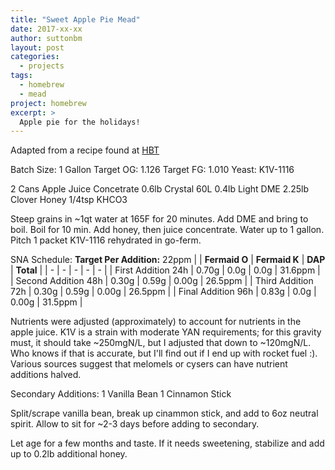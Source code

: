 ```yaml
---
title: "Sweet Apple Pie Mead"
date: 2017-xx-xx
author: suttonbm
layout: post
categories:
  - projects
tags:
  - homebrew
  - mead
project: homebrew
excerpt: >
  Apple pie for the holidays!
---
```


Adapted from a recipe found at [HBT](http://www.homebrewtalk.com/showthread.php?t=68519)

Batch Size: 1 Gallon
Target OG: 1.126
Target FG: 1.010
Yeast: K1V-1116

2 Cans Apple Juice Concetrate
0.6lb Crystal 60L
0.4lb Light DME
2.25lb Clover Honey
1/4tsp KHCO3

Steep grains in ~1qt water at 165F for 20 minutes.  Add DME and bring to boil.  Boil for 10 min.  Add honey, then juice concentrate.  Water up to 1 gallon.  Pitch 1 packet K1V-1116 rehydrated in go-ferm.

SNA Schedule:
**Target Per Addition:** 22ppm
| | **Fermaid O** | **Fermaid K** | **DAP** | **Total** |
| - | - | - | - | - |
| First Addition 24h | 0.70g | 0.0g | 0.0g | 31.6ppm |
| Second Addition 48h | 0.30g | 0.59g | 0.00g | 26.5ppm |
| Third Addition 72h | 0.30g | 0.59g | 0.00g | 26.5ppm |
| Final Addition 96h | 0.83g | 0.0g | 0.00g | 31.5ppm |

Nutrients were adjusted (approximately) to account for nutrients in the apple juice.  K1V is a strain with moderate YAN requirements; for this gravity must,
it should take ~250mgN/L, but I adjusted that down to ~120mgN/L.  Who knows if that is accurate, but I'll find out if I end up with rocket fuel :).  Various sources suggest that melomels or cysers can have nutrient additions halved.

Secondary Additions:
1 Vanilla Bean
1 Cinnamon Stick

Split/scrape vanilla bean, break up cinammon stick, and add to 6oz neutral spirit.  Allow to sit for ~2-3 days before adding to secondary.

Let age for a few months and taste.  If it needs sweetening, stabilize and add up to 0.2lb additional honey.
